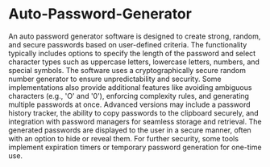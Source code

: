 # Auto-Password-Generator
An auto password generator software is designed to create strong, random, and secure passwords based on user-defined criteria. The functionality typically includes options to specify the length of the password and select character types such as uppercase letters, lowercase letters, numbers, and special symbols. The software uses a cryptographically secure random number generator to ensure unpredictability and security. Some implementations also provide additional features like avoiding ambiguous characters (e.g., 'O' and '0'), enforcing complexity rules, and generating multiple passwords at once. Advanced versions may include a password history tracker, the ability to copy passwords to the clipboard securely, and integration with password managers for seamless storage and retrieval. The generated passwords are displayed to the user in a secure manner, often with an option to hide or reveal them. For further security, some tools implement expiration timers or temporary password generation for one-time use.
